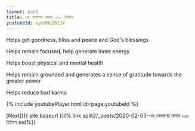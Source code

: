 ```yaml
---
layout: post
title: ওম কাযালয় নামায ১০৮ টাইমস
youtubeId: eyumMsZR1JY
---
```

 
 
Helps get goodness, bliss and peace and God's blessings
 
Helps remain focused, help generate inner energy 
 
Helps boost physical and mental health 
 
Helps remain grounded and generates a sense of gratitude towards the greater power 
 
Helps reduce bad karma
 
 
 
 


{% include youtubePlayer.html id=page.youtubeId %}
 
[Next]({{ site.baseurl }}{% link  split2/_posts/2020-02-03-ওম ভেষজায়া নামায ১০৮ টাইমস.md%})
 
